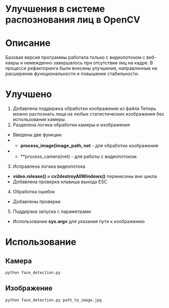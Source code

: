 # Улучшения в системе распознования лиц в OpenCV
# Описание
Базовая версия программы работала только с видеопотоком с веб-каеры и немежденно завершалось при отсутствии лиц на кадре. В процессе рефакторинга были внесены улучшения, направленные на расширение функциональности и повышение стабильности.

# Улучшено
1. Добавлена поддержка обработки изображения из файла
Теперь можно распознать лица на любых статистических изображения без использования камеры.
2. Разделена логика обработки камеры и изображения
- Введены две функции:
- - **process_image(image_path, net** - для обработки изображения
- - **process_camera(net) - для работы с видеопотоком.
3. Исправлена логика видеопотока
- **video.release()** и **cv2destroyAllWindows()** перенесены вне цикла
- Добавлена проверка клавиша выхода ESC
4. Обработка ошибок
- Добавлены проверки
5. Поддерэка запуска с параметрами
- Использование **sys.argv** для указания пути к изображению

# Использование
## Камера
`python face_detection.py`
## Изображение
`python face_detection.py path_to_image.jpg`
